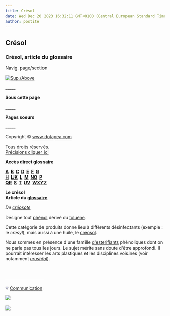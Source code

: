 ```yaml
---
title: Crésol
date: Wed Dec 20 2023 16:32:11 GMT+0100 (Central European Standard Time)
author: postite
---
```


## Crésol
### Crésol, article du glossaire
 Navig. page/section

[![Sup./Above](_derived/up_cmp_themenoir010_up.gif)](c.html)

\_\_\_\_\_

**Sous cette page**

\_\_\_\_\_

**Pages soeurs**

\_\_\_\_\_

Copyright © www.dotapea.com

Tous droits réservés.  
[Précisions cliquer ici](droitscopie.html)

**Accès direct glossaire**

**[A](a.html)  [B](b.html)  [C](c.html)  [D](d.html)  [E](e.html)  [F](f.html)  [G](g.html)  
[H](h.html)  [IJK](ijk.html)  [L](l.html)  [M](m.html)  [NO](no.html)  [P](p.html)  
[QR](qr.html)  [S](s.html)  [T](t.html)  [UV](uv.html)  [WXYZ](wxyz.html)**

**Le crésol  
Article du [glossaire](glossaire.html)**

_De [créosote](creosote.html)_

Désigne tout [phénol](phenol.html) dérivé du [toluène](toluene.html).

Cette catégorie de produits donne lieu à différents désinfectants (exemple : le _crésyl_), mais aussi à une huile, le [créosol](creosote.html#creosol).

Nous sommes en présence d'une famille [d'esterifiants](saponification.html#lesterification) phénoliques dont on ne parle pas tous les jours. Le sujet mérite sans doute d'être approfondi. Il pourrait intéresser les arts plastiques et les disciplines voisines (voir notamment _[urushiol](laquejaponaise.html#urushiol)_).



 

 ![](images/transparent122x1.gif)

![](images/flechebas.gif) [Communication](http://www.artrealite.com/annonceurs.htm) 

[![](https://cbonvin.fr/sites/regie.artrealite.com/visuels/campagne1.png)](index-2.html#20131014)

![](https://cbonvin.fr/sites/regie.artrealite.com/visuels/campagne2.png)